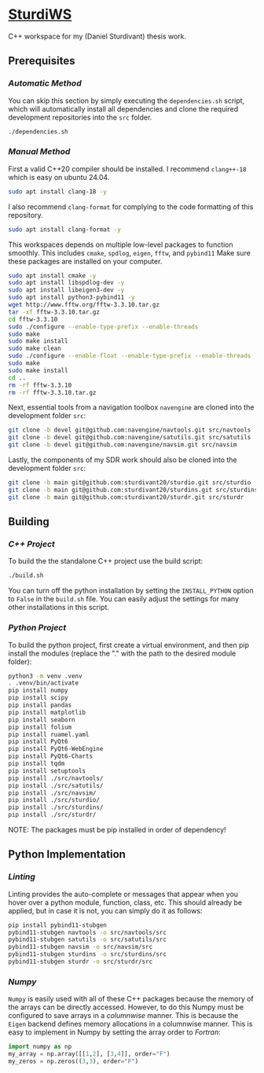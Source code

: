 # [SturdiWS](https://github.com/sturdivant20/sturdiws/)

C++ workspace for my (Daniel Sturdivant) thesis work.

## Prerequisites
### *Automatic Method*
You can skip this section by simply executing the `dependencies.sh` script, which will automatically install all dependencies and clone the required development repositories into the `src` folder.
```sh
./dependencies.sh
```

### *Manual Method*
First a valid C++20 compiler should be installed. I recommend `clang++-18` which is easy on ubuntu 24.04.
```sh
sudo apt install clang-18 -y
```

I also recommend `clang-format` for complying to the code formatting of this repository.
```sh
sudo apt install clang-format -y
```

This workspaces depends on multiple low-level packages to function smoothly. This includes `cmake`, `spdlog`, `eigen`, `fftw`, and `pybind11`  Make sure these packages are installed on your computer.
```sh
sudo apt install cmake -y
sudo apt install libspdlog-dev -y
sudo apt install libeigen3-dev -y
sudo apt install python3-pybind11 -y
wget http://www.fftw.org/fftw-3.3.10.tar.gz
tar -xf fftw-3.3.10.tar.gz
cd fftw-3.3.10
sudo ./configure --enable-type-prefix --enable-threads
sudo make
sudo make install
sudo make clean
sudo ./configure --enable-float --enable-type-prefix --enable-threads
sudo make
sudo make install
cd ..
rm -rf fftw-3.3.10
rm -rf fftw-3.3.10.tar.gz
```

Next, essential tools from a navigation toolbox `navengine` are cloned into the development folder `src`:
```sh
git clone -b devel git@github.com:navengine/navtools.git src/navtools
git clone -b devel git@github.com:navengine/satutils.git src/satutils
git clone -b devel git@github.com:navengine/navsim.git src/navsim
```

Lastly, the components of my SDR work should also be cloned into the development folder `src`:
```sh
git clone -b main git@github.com:sturdivant20/sturdio.git src/sturdio
git clone -b main git@github.com:sturdivant20/sturdins.git src/sturdins
git clone -b main git@github.com:sturdivant20/sturdr.git src/sturdr
```

## Building
### *C++ Project*
To build the the standalone C++ project use the build script:
```sh
./build.sh
```
You can turn off the python installation by setting the `INSTALL_PYTHON` option to `False` in the `build.sh` file. You can easily adjust the settings for many other installations in this script.

### *Python Project*
To build the python project, first create a virtual environment, and then pip install the modules (replace the "." with the path to the desired module folder):
```sh
python3 -m venv .venv
. .venv/bin/activate
pip install numpy
pip install scipy
pip install pandas
pip install matplotlib
pip install seaborn
pip install folium
pip install ruamel.yaml
pip install PyQt6
pip install PyQt6-WebEngine
pip install PyQt6-Charts
pip install tqdm
pip install setuptools
pip install ./src/navtools/
pip install ./src/satutils/
pip install ./src/navsim/
pip install ./src/sturdio/
pip install ./src/sturdins/
pip install ./src/sturdr/
```
NOTE: The packages must be pip installed in order of dependency!

## Python Implementation
### *Linting*
Linting provides the auto-complete or messages that appear when you hover over a python module, function, class, etc. This should already be applied, but in case it is not, you can simply do it as follows:
```sh
pip install pybind11-stubgen
pybind11-stubgen navtools -o src/navtools/src
pybind11-stubgen satutils -o src/satutils/src
pybind11-stubgen navsim -o src/navsim/src
pybind11-stubgen sturdins -o src/sturdins/src
pybind11-stubgen sturdr -o src/sturdr/src
```

### *Numpy*
`Numpy` is easily used with all of these C++ packages because the memory of the arrays can be directly accessed. However, to do this Numpy must be configured to save arrays in a *columnwise* manner. This is because the `Eigen` backend defines memory allocations in a columnwise manner. This is easy to implement in Numpy by setting the array order to *Fortran*:
```python
import numpy as np
my_array = np.array([[1,2], [3,4]], order="F")
my_zeros = np.zeros((3,3), order="F")
```
